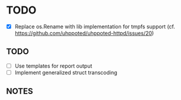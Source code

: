 # TODO

- [x] Replace os.Rename with lib implementation for tmpfs support (cf. https://github.com/uhppoted/uhppoted-httpd/issues/20)

## TODO

- [ ] Use templates for report output
- [ ] Implement generalized struct transcoding

## NOTES
